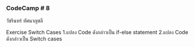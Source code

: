 ###  CodeCamp # 8
วัชรินทร์ ทัศนาญชลี






Exercise Switch Cases
1.แปลง Code ดังกล่าวเป็น if-else statement
2.แปลง Code ดังกล่าวเป็น Switch cases
